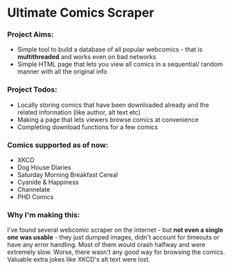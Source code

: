 # Ultimate Comics Scraper

### Project Aims:

* Simple tool to build a database of all popular webcomics - that is **multithreaded** and works even on bad networks
* Simple HTML page that lets you view all comics in a sequential/ random manner with all the original info

### Project Todos:
* Locally storing comics that have been downloaded already and the related information (like author, alt text etc)
* Making a page that lets viewers browse comics at convenience
* Completing download functions for a few comics

### Comics supported as of now:
* XKCD
* Dog House Diaries
* Saturday Morning Breakfast Cereal
* Cyanide & Happiness
* Channelate
* PHD Comics

### Why I'm making this:

I've found several webcomic scraper on the internet - but  **not even a single one was usable** - they just dumped images, didn't account for timeouts or have any error handling. Most of them would crash halfway and were extremely slow.
Worse, there wasn't any good way for browsing the comics. Valuable extra jokes like XKCD's alt text were lost.

